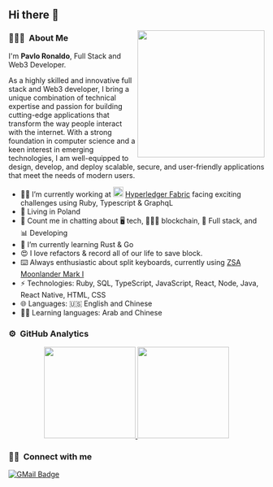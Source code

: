 ## Hi there 👋

<img src="https://ucarecdn.com/3a88c8ed-40ad-4ab8-827b-d6c1b1a50ace/typing.gif" align="right" width="250" />

### 👨🏻‍💻 &nbsp;About Me

I'm **Pavlo Ronaldo**, Full Stack and Web3 Developer.

As a highly skilled and innovative full stack and Web3 developer, I bring a unique combination of technical expertise and passion for building cutting-edge applications that transform the way people interact with the internet. With a strong foundation in computer science and a keen interest in emerging technologies, I am well-equipped to design, develop, and deploy scalable, secure, and user-friendly applications that meet the needs of modern users.

- 👨‍💻 I’m currently working at <img src="https://ucarecdn.com/974251ab-f294-4dfe-82f1-bff3d3b13649/faviconpotloc1.png" width="20" /> [Hyperledger Fabric](https://www.hyperledger.org/) facing exciting challenges using Ruby, Typescript & GraphqL
- 🏡 Living in Poland
- 💬 Count me in chatting about 🖥️ tech, 🧑🏻‍🚀 blockchain, 🥋 Full stack, and 📊 Developing
- 📖 I’m currently learning Rust & Go
- 😍 I love refactors & record all of our life to save block.
- ⌨️ Always enthusiastic about split keyboards, currently using [ZSA Moonlander Mark I](https://www.zsa.io/moonlander/)
- ⚡ Technologies: Ruby, SQL, TypeScript, JavaScript, React, Node, Java, React Native, HTML, CSS
- 🌐 Languages: 🇺🇸 English and Chinese
- ✍🏻 Learning languages: Arab and Chinese

### ⚙️ &nbsp;GitHub Analytics

<p align="center">
<a href="https://github.com/hotman727">
  <img height="180em" src="https://github-readme-stats-eight-theta.vercel.app/api?username=hotman727&show_icons=true&theme=algolia&include_all_commits=true"/>
  <img height="180em" src="https://github-readme-stats-eight-theta.vercel.app/api/top-langs/?username=hotman727&layout=compact&langs_count=8&theme=algolia"/>
</a>
</p>

### 🤝🏻 &nbsp;Connect with me

[![GMail Badge](https://img.shields.io/badge/Gmail-D14836?style=for-the-badge&logo=gmail&logoColor=white)](mailto:hotman727@gmail.com)
